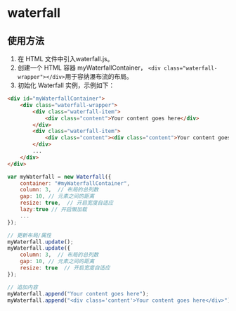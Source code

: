 # waterfall
## 使用方法

1. 在 HTML 文件中引入waterfall.js。
2. 创建一个 HTML 容器 myWaterfallContainer， `<div class="waterfall-wrapper"></div>`用于容纳瀑布流的布局。
3. 初始化 Waterfall 实例，示例如下：

```HTML
<div id="myWaterfallContainer">
    <div class="waterfall-wrapper">
        <div class="waterfall-item">
            <div class="content">Your content goes here</div>
        </div>
        <div class="waterfall-item">
            <div class="content"><div class="content">Your content goes here</div></div>
        </div>
        ...
    </div>
</div>
```

```javascript
var myWaterfall = new Waterfall({
    container: "#myWaterfallContainer",
    column: 3,  // 布局的总列数
    gap: 10, // 元素之间的距离
    resize: true,  // 开启宽度自适应
    lazy:true // 开启懒加载
    ...
});

// 更新布局/属性
myWaterfall.update();
myWaterfall.update({
    column: 3,  // 布局的总列数
    gap: 10, // 元素之间的距离
    resize: true  // 开启宽度自适应
});

// 追加内容
myWaterfall.append("Your content goes here");
myWaterfall.append("<div class='content'>Your content goes here</div>");

